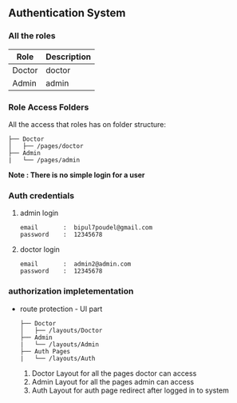 
## Authentication System

### All the roles

| Role   | Description  |
| -----  | ------------ |
| Doctor | doctor       |
| Admin  |  admin       |

### Role Access Folders

All the access that roles has on folder structure:

```
├── Doctor
│   ├── /pages/doctor
├── Admin
|   └── /pages/admin
```

**Note : There is no simple login for a user**

### Auth credentials

1. admin login

   ```
   email       :  bipul7poudel@gmail.com
   password    :  12345678
   ```

2. doctor login

   ```
   email       :  admin2@admin.com
   password    :  12345678
   ```

### authorization impletementation

- route protection - UI part

  ```
  ├── Doctor
  │   ├── /layouts/Doctor
  ├── Admin
  |   └── /layouts/Admin
  ├── Auth Pages
  |   └── /layouts/Auth
  ```   
  
    1. Doctor Layout for all the pages doctor can access
    2. Admin Layout for all the pages admin can access
    3. Auth Layout for auth page redirect after logged in to system


